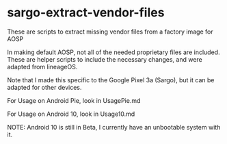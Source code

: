 # sargo-extract-vendor-files
These are scripts to extract missing vendor files from a factory image for AOSP

In making default AOSP, not all of the needed proprietary files are included. These are helper scripts to include the necessary changes, and were adapted from lineageOS.

Note that I made this specific to the Google Pixel 3a (Sargo), but it can be adapted for other devices.

For Usage on Android Pie, look in UsagePie.md

For Usage on Android 10, look in Usage10.md

NOTE: Android 10 is still in Beta, I currently have an unbootable system with it.
